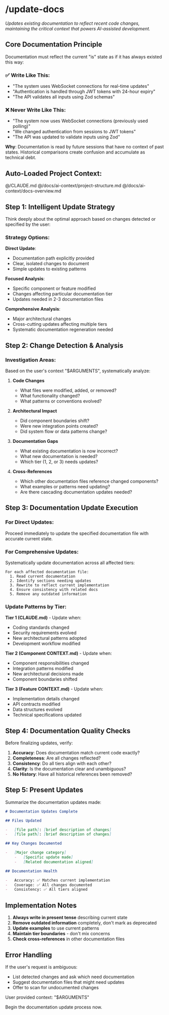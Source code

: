 # /update-docs

_Updates existing documentation to reflect recent code changes, maintaining the critical context that powers AI-assisted development._

## Core Documentation Principle

Documentation must reflect the current "is" state as if it has always existed this way:

### ✅ Write Like This:

-   "The system uses WebSocket connections for real-time updates"
-   "Authentication is handled through JWT tokens with 24-hour expiry"
-   "The API validates all inputs using Zod schemas"

### ❌ Never Write Like This:

-   "The system now uses WebSocket connections (previously used polling)"
-   "We changed authentication from sessions to JWT tokens"
-   "The API was updated to validate inputs using Zod"

**Why**: Documentation is read by future sessions that have no context of past states. Historical comparisons create confusion and accumulate as technical debt.

## Auto-Loaded Project Context:

@/CLAUDE.md
@/docs/ai-context/project-structure.md
@/docs/ai-context/docs-overview.md

## Step 1: Intelligent Update Strategy

Think deeply about the optimal approach based on changes detected or specified by the user:

### Strategy Options:

**Direct Update**:

-   Documentation path explicitly provided
-   Clear, isolated changes to document
-   Simple updates to existing patterns

**Focused Analysis**:

-   Specific component or feature modified
-   Changes affecting particular documentation tier
-   Updates needed in 2-3 documentation files

**Comprehensive Analysis**:

-   Major architectural changes
-   Cross-cutting updates affecting multiple tiers
-   Systematic documentation regeneration needed

## Step 2: Change Detection & Analysis

### Investigation Areas:

Based on the user's context "$ARGUMENTS", systematically analyze:

1. **Code Changes**

    - What files were modified, added, or removed?
    - What functionality changed?
    - What patterns or conventions evolved?

2. **Architectural Impact**

    - Did component boundaries shift?
    - Were new integration points created?
    - Did system flow or data patterns change?

3. **Documentation Gaps**

    - What existing documentation is now incorrect?
    - What new documentation is needed?
    - Which tier (1, 2, or 3) needs updates?

4. **Cross-References**
    - Which other documentation files reference changed components?
    - What examples or patterns need updating?
    - Are there cascading documentation updates needed?

## Step 3: Documentation Update Execution

### For Direct Updates:

Proceed immediately to update the specified documentation file with accurate current state.

### For Comprehensive Updates:

Systematically update documentation across all affected tiers:

```
For each affected documentation file:
  1. Read current documentation
  2. Identify sections needing updates
  3. Rewrite to reflect current implementation
  4. Ensure consistency with related docs
  5. Remove any outdated information
```

### Update Patterns by Tier:

**Tier 1 (CLAUDE.md)** - Update when:

-   Coding standards changed
-   Security requirements evolved
-   New architectural patterns adopted
-   Development workflow modified

**Tier 2 (Component CONTEXT.md)** - Update when:

-   Component responsibilities changed
-   Integration patterns modified
-   New architectural decisions made
-   Component boundaries shifted

**Tier 3 (Feature CONTEXT.md)** - Update when:

-   Implementation details changed
-   API contracts modified
-   Data structures evolved
-   Technical specifications updated

## Step 4: Documentation Quality Checks

Before finalizing updates, verify:

1. **Accuracy**: Does documentation match current code exactly?
2. **Completeness**: Are all changes reflected?
3. **Consistency**: Do all tiers align with each other?
4. **Clarity**: Is the documentation clear and unambiguous?
5. **No History**: Have all historical references been removed?

## Step 5: Present Updates

Summarize the documentation updates made:

```markdown
# Documentation Updates Complete

## Files Updated

-   [file path]: [brief description of changes]
-   [file path]: [brief description of changes]

## Key Changes Documented

-   [Major change category]
    -   [Specific update made]
    -   [Related documentation aligned]

## Documentation Health

-   Accuracy: ✅ Matches current implementation
-   Coverage: ✅ All changes documented
-   Consistency: ✅ All tiers aligned
```

## Implementation Notes

1. **Always write in present tense** describing current state
2. **Remove outdated information** completely, don't mark as deprecated
3. **Update examples** to use current patterns
4. **Maintain tier boundaries** - don't mix concerns
5. **Check cross-references** in other documentation files

## Error Handling

If the user's request is ambiguous:

-   List detected changes and ask which need documentation
-   Suggest documentation files that might need updates
-   Offer to scan for undocumented changes

User provided context: "$ARGUMENTS"

Begin the documentation update process now.
